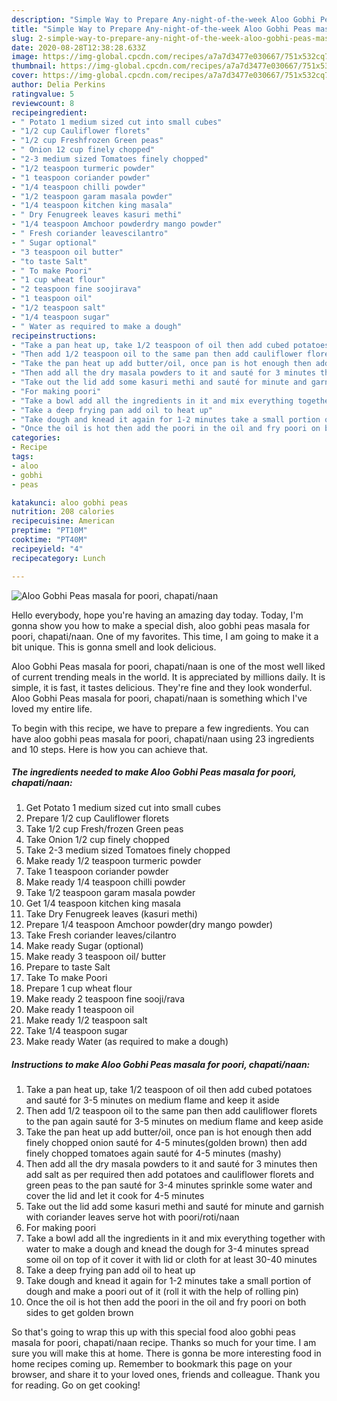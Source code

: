 ```yaml
---
description: "Simple Way to Prepare Any-night-of-the-week Aloo Gobhi Peas masala for poori, chapati/naan"
title: "Simple Way to Prepare Any-night-of-the-week Aloo Gobhi Peas masala for poori, chapati/naan"
slug: 2-simple-way-to-prepare-any-night-of-the-week-aloo-gobhi-peas-masala-for-poori-chapati-naan
date: 2020-08-28T12:38:28.633Z
image: https://img-global.cpcdn.com/recipes/a7a7d3477e030667/751x532cq70/aloo-gobhi-peas-masala-for-poori-chapatinaan-recipe-main-photo.jpg
thumbnail: https://img-global.cpcdn.com/recipes/a7a7d3477e030667/751x532cq70/aloo-gobhi-peas-masala-for-poori-chapatinaan-recipe-main-photo.jpg
cover: https://img-global.cpcdn.com/recipes/a7a7d3477e030667/751x532cq70/aloo-gobhi-peas-masala-for-poori-chapatinaan-recipe-main-photo.jpg
author: Delia Perkins
ratingvalue: 5
reviewcount: 8
recipeingredient:
- " Potato 1 medium sized cut into small cubes"
- "1/2 cup Cauliflower florets"
- "1/2 cup Freshfrozen Green peas"
- " Onion 12 cup finely chopped"
- "2-3 medium sized Tomatoes finely chopped"
- "1/2 teaspoon turmeric powder"
- "1 teaspoon coriander powder"
- "1/4 teaspoon chilli powder"
- "1/2 teaspoon garam masala powder"
- "1/4 teaspoon kitchen king masala"
- " Dry Fenugreek leaves kasuri methi"
- "1/4 teaspoon Amchoor powderdry mango powder"
- " Fresh coriander leavescilantro"
- " Sugar optional"
- "3 teaspoon oil butter"
- "to taste Salt"
- " To make Poori"
- "1 cup wheat flour"
- "2 teaspoon fine soojirava"
- "1 teaspoon oil"
- "1/2 teaspoon salt"
- "1/4 teaspoon sugar"
- " Water as required to make a dough"
recipeinstructions:
- "Take a pan heat up, take 1/2 teaspoon of oil then add cubed potatoes and sauté for 3-5 minutes on medium flame and keep it aside"
- "Then add 1/2 teaspoon oil to the same pan then add cauliflower florets to the pan again sauté for 3-5 minutes on medium flame and keep aside"
- "Take the pan heat up add butter/oil, once pan is hot enough then add finely chopped onion sauté for 4-5 minutes(golden brown) then add finely chopped tomatoes again sauté for 4-5 minutes (mashy)"
- "Then add all the dry masala powders to it and sauté for 3 minutes then add salt as per required then add potatoes and cauliflower florets and green peas to the pan sauté for 3-4 minutes sprinkle some water and cover the lid and let it cook for 4-5 minutes"
- "Take out the lid add some kasuri methi and sauté for minute and garnish with coriander leaves serve hot with poori/roti/naan"
- "For making poori"
- "Take a bowl add all the ingredients in it and mix everything together with water to make a dough and knead the dough for 3-4 minutes spread some oil on top of it cover it with lid or cloth for at least 30-40 minutes"
- "Take a deep frying pan add oil to heat up"
- "Take dough and knead it again for 1-2 minutes take a small portion of dough and make a poori out of it (roll it with the help of rolling pin)"
- "Once the oil is hot then add the poori in the oil and fry poori on both sides to get golden brown"
categories:
- Recipe
tags:
- aloo
- gobhi
- peas

katakunci: aloo gobhi peas 
nutrition: 208 calories
recipecuisine: American
preptime: "PT10M"
cooktime: "PT40M"
recipeyield: "4"
recipecategory: Lunch

---
```



![Aloo Gobhi Peas masala for poori, chapati/naan](https://img-global.cpcdn.com/recipes/a7a7d3477e030667/751x532cq70/aloo-gobhi-peas-masala-for-poori-chapatinaan-recipe-main-photo.jpg)

Hello everybody, hope you're having an amazing day today. Today, I'm gonna show you how to make a special dish, aloo gobhi peas masala for poori, chapati/naan. One of my favorites. This time, I am going to make it a bit unique. This is gonna smell and look delicious.

Aloo Gobhi Peas masala for poori, chapati/naan is one of the most well liked of current trending meals in the world. It is appreciated by millions daily. It is simple, it is fast, it tastes delicious. They're fine and they look wonderful. Aloo Gobhi Peas masala for poori, chapati/naan is something which I've loved my entire life.




To begin with this recipe, we have to prepare a few ingredients. You can have aloo gobhi peas masala for poori, chapati/naan using 23 ingredients and 10 steps. Here is how you can achieve that.

<!--inarticleads1-->

##### The ingredients needed to make Aloo Gobhi Peas masala for poori, chapati/naan:

1. Get  Potato 1 medium sized cut into small cubes
1. Prepare 1/2 cup Cauliflower florets
1. Take 1/2 cup Fresh/frozen Green peas
1. Take  Onion 1/2 cup finely chopped
1. Take 2-3 medium sized Tomatoes finely chopped
1. Make ready 1/2 teaspoon turmeric powder
1. Take 1 teaspoon coriander powder
1. Make ready 1/4 teaspoon chilli powder
1. Take 1/2 teaspoon garam masala powder
1. Get 1/4 teaspoon kitchen king masala
1. Take  Dry Fenugreek leaves (kasuri methi)
1. Prepare 1/4 teaspoon Amchoor powder(dry mango powder)
1. Take  Fresh coriander leaves/cilantro
1. Make ready  Sugar (optional)
1. Make ready 3 teaspoon oil/ butter
1. Prepare to taste Salt
1. Take  To make Poori
1. Prepare 1 cup wheat flour
1. Make ready 2 teaspoon fine sooji/rava
1. Make ready 1 teaspoon oil
1. Make ready 1/2 teaspoon salt
1. Take 1/4 teaspoon sugar
1. Make ready  Water (as required to make a dough)




<!--inarticleads2-->

##### Instructions to make Aloo Gobhi Peas masala for poori, chapati/naan:

1. Take a pan heat up, take 1/2 teaspoon of oil then add cubed potatoes and sauté for 3-5 minutes on medium flame and keep it aside
1. Then add 1/2 teaspoon oil to the same pan then add cauliflower florets to the pan again sauté for 3-5 minutes on medium flame and keep aside
1. Take the pan heat up add butter/oil, once pan is hot enough then add finely chopped onion sauté for 4-5 minutes(golden brown) then add finely chopped tomatoes again sauté for 4-5 minutes (mashy)
1. Then add all the dry masala powders to it and sauté for 3 minutes then add salt as per required then add potatoes and cauliflower florets and green peas to the pan sauté for 3-4 minutes sprinkle some water and cover the lid and let it cook for 4-5 minutes
1. Take out the lid add some kasuri methi and sauté for minute and garnish with coriander leaves serve hot with poori/roti/naan
1. For making poori
1. Take a bowl add all the ingredients in it and mix everything together with water to make a dough and knead the dough for 3-4 minutes spread some oil on top of it cover it with lid or cloth for at least 30-40 minutes
1. Take a deep frying pan add oil to heat up
1. Take dough and knead it again for 1-2 minutes take a small portion of dough and make a poori out of it (roll it with the help of rolling pin)
1. Once the oil is hot then add the poori in the oil and fry poori on both sides to get golden brown




So that's going to wrap this up with this special food aloo gobhi peas masala for poori, chapati/naan recipe. Thanks so much for your time. I am sure you will make this at home. There is gonna be more interesting food in home recipes coming up. Remember to bookmark this page on your browser, and share it to your loved ones, friends and colleague. Thank you for reading. Go on get cooking!
